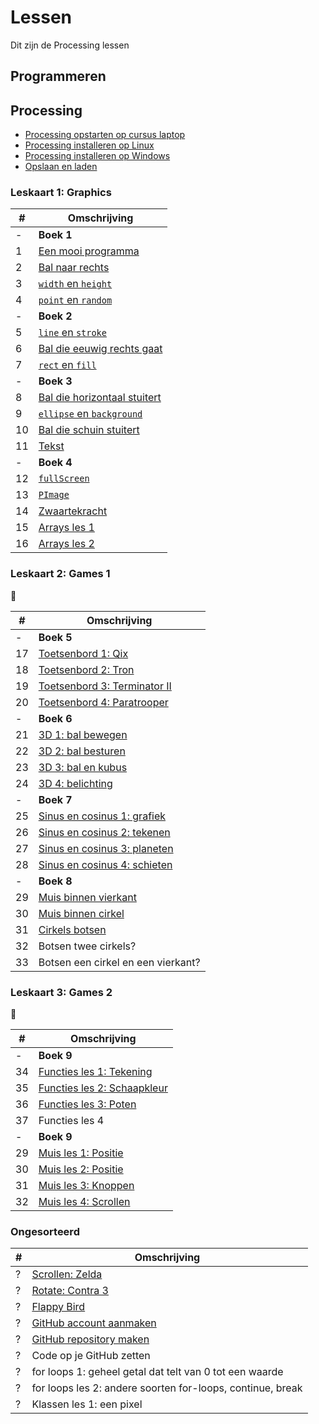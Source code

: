 # Lessen

Dit zijn de Processing lessen

## Programmeren

## Processing

 * [Processing opstarten op cursus laptop](./ProcessingOpstartenOpCursusLaptop/README.md)
 * [Processing installeren op Linux](./ProcessingInstallerenOpLinux/README.md)
 * [Processing installeren op Windows](./ProcessingInstallerenOpWindows/README.md)
 * [Opslaan en laden](./OpslaanEnLaden/README.md)

### Leskaart 1: Graphics

#|Omschrijving
---|---
 -| **Boek 1**
 1|[Een mooi programma](./EenMooiProgramma/README.md)
 2|[Bal naar rechts](./BalNaarRechts/README.md)
 3|[`width` en `height`](./WidthHeight/README.md)
 4|[`point` en `random`](./PointRandom/README.md)
 -| **Boek 2**
 5|[`line` en `stroke`](./LineStroke/README.md)
 6|[Bal die eeuwig rechts gaat](./BalEeuwigNaarRechts/README.md)
 7|[`rect` en `fill`](./RectFill/README.md)
 -| **Boek 3**
 8|[Bal die horizontaal stuitert](./BalDieHorizontaalStuitert/README.md)
 9|[`ellipse` en `background`](./EllipseBackground/README.md)
10|[Bal die schuin stuitert](./BalDieSchuinStuitert/README.md)
11| [Tekst](./Text/README.md)
 -| **Boek 4**
12|[`fullScreen`](./FullScreen/README.md)
13|[`PImage`](./PImage/README.md)
14|[Zwaartekracht](./Zwaartekracht/README.md)
15|[Arrays les 1](./Arrays1/README.md)
16|[Arrays les 2](./Arrays2/README.md)

### Leskaart 2: Games 1

:construction:

#|Omschrijving
---|---
 -| **Boek 5**
17|[Toetsenbord 1: Qix](./Toetsenbord1/README.md)
18|[Toetsenbord 2: Tron](./Toetsenbord2/README.md)
19|[Toetsenbord 3: Terminator II](./Toetsenbord3/README.md)
20|[Toetsenbord 4: Paratrooper](./Toetsenbord4/README.md)
 -| **Boek 6**
21|[3D 1: bal bewegen](./3D1/README.md)
22|[3D 2: bal besturen](./3D2/README.md)
23|[3D 3: bal en kubus](./3D3/README.md)
24|[3D 4: belichting](./3D4/README.md)
 -| **Boek 7**
25|[Sinus en cosinus 1: grafiek](./SinusEnCosinus1/README.md)
26|[Sinus en cosinus 2: tekenen](./SinusEnCosinus2/README.md)
27|[Sinus en cosinus 3: planeten](./SinusEnCosinus3/README.md)
28|[Sinus en cosinus 4: schieten](./SinusEnCosinus4/README.md)
 -| **Boek 8**
29|[Muis binnen vierkant](./MuisBinnenVierkant/README.md) 
30|[Muis binnen cirkel](./MuisBinnenCirkel/README.md) 
31|[Cirkels botsen](./CirkelsBotsen/README.md)
32|Botsen twee cirkels?
33|Botsen een cirkel en een vierkant?


### Leskaart 3: Games 2

:construction:

#|Omschrijving
---|---
 -| **Boek 9**
34|[Functies les 1: Tekening](./FunctiesTekening/README.md)
35|[Functies les 2: Schaapkleur](./FunctiesSchaapkleur/README.md)
36|[Functies les 3: Poten](./FunctiesPoten/README.md)
37|Functies les 4
 -| **Boek 9**
29|[Muis les 1: Positie](./MuisPositie/README.md)
30|[Muis les 2: Positie](./MuisPositie/README.md)
31|[Muis les 3: Knoppen](./MuisKnoppen/README.md)
32|[Muis les 4: Scrollen](./MuisScroll/README.md)


### Ongesorteerd

#|Omschrijving
---|---
 ?|[Scrollen: Zelda](./Scrollen/README.md)
 ?|[Rotate: Contra 3](./Rotate/README.md)
 ?|[Flappy Bird](./FlappyBird/README.md)
 ?|[GitHub account aanmaken](./GitHub/README.md)
 ?|[GitHub repository maken](./GitHubPages/README.md)
 ?|Code op je GitHub zetten
 ?|for loops 1: geheel getal dat telt van 0 tot een waarde
 ?|for loops les 2: andere soorten for-loops, continue, break
 ?|Klassen les 1: een pixel

